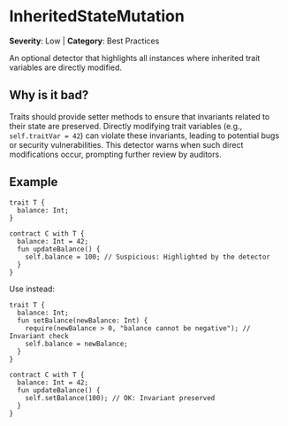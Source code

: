 # InheritedStateMutation
**Severity**: Low | **Category**: Best Practices

An optional detector that highlights all instances where inherited trait variables
are directly modified.

## Why is it bad?
Traits should provide setter methods to ensure that invariants related to their
state are preserved. Directly modifying trait variables (e.g., `self.traitVar = 42`)
can violate these invariants, leading to potential bugs or security vulnerabilities.
This detector warns when such direct modifications occur, prompting further review
by auditors.

## Example
```tact
trait T {
  balance: Int;
}

contract C with T {
  balance: Int = 42;
  fun updateBalance() {
    self.balance = 100; // Suspicious: Highlighted by the detector
  }
}
```

Use instead:
```tact
trait T {
  balance: Int;
  fun setBalance(newBalance: Int) {
    require(newBalance > 0, "balance cannot be negative"); // Invariant check
    self.balance = newBalance;
  }
}

contract C with T {
  balance: Int = 42;
  fun updateBalance() {
    self.setBalance(100); // OK: Invariant preserved
  }
}
```
